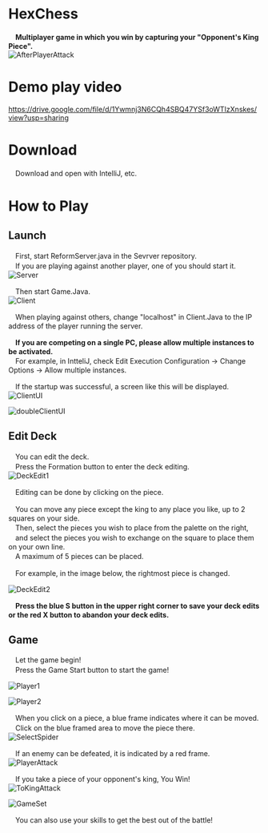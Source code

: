 # HexChess  
　**Multiplayer game in which you win by capturing your "Opponent's King Piece".**  
![AfterPlayerAttack](https://github.com/toro-video/Netpro_2021/blob/images/AfterPlayerAttack.png)  


# Demo play video  
https://drive.google.com/file/d/1Ywmnj3N6CQh4SBQ47YSf3oWTIzXnskes/view?usp=sharing  


# Download  
　Download and open with IntelliJ, etc.  

# How to Play  
## Launch  
　First, start ReformServer.java in the Sevrver repository.   
　If you are playing against another player, one of you should start it.  
![Server](https://github.com/toro-video/Netpro_2021/blob/images/Server.png)  

　Then start Game.Java.  
![Client](https://github.com/toro-video/Netpro_2021/blob/images/Client.png)   

　When playing against others, change "localhost" in Client.Java to the IP address of the player running the server.  

　**If you are competing on a single PC, please allow multiple instances to be activated.**  
　For example, in IntteliJ, check Edit Execution Configuration -> Change Options -> Allow multiple instances.  

　If the startup was successful, a screen like this will be displayed.
![ClientUI](https://github.com/toro-video/Netpro_2021/blob/images/ClientUI.png)

![doubleClientUI](https://github.com/toro-video/Netpro_2021/blob/images/doubleClientUI.png)

## Edit Deck  
　You can edit the deck.  
　Press the Formation button to enter the deck editing.  
![DeckEdit1](https://github.com/toro-video/Netpro_2021/blob/images/DeckEdit1.png)

　Editing can be done by clicking on the piece.
 
　You can move any piece except the king to any place you like, up to 2 squares on your side.  
　Then, select the pieces you wish to place from the palette on the right,  
 　and select the pieces you wish to exchange on the square to place them on your own line.  
　A maximum of 5 pieces can be placed.

　For example, in the image below, the rightmost piece is changed.

![DeckEdit2](https://github.com/toro-video/Netpro_2021/blob/images/DeckEdit2.png)  

　**Press the blue S button in the upper right corner to save your deck edits or the red X button to abandon your deck edits.**  

## Game  
　Let the game begin!  
　Press the Game Start button to start the game!  

![Player1](https://github.com/toro-video/Netpro_2021/blob/images/Player1.png)  

![Player2](https://github.com/toro-video/Netpro_2021/blob/images/Player2.png)  

　When you click on a piece, a blue frame indicates where it can be moved.  
　Click on the blue framed area to move the piece there.  
![SelectSpider](https://github.com/toro-video/Netpro_2021/blob/images/SelectSpider.png)  

　If an enemy can be defeated, it is indicated by a red frame.  
![PlayerAttack](https://github.com/toro-video/Netpro_2021/blob/images/PlayerAttack.png)

　If you take a piece of your opponent's king, You Win!  
![ToKingAttack](https://github.com/toro-video/Netpro_2021/blob/images/ToKingAttack.png)  

![GameSet](https://github.com/toro-video/Netpro_2021/blob/images/GameSet.png)  

　You can also use your skills to get the best out of the battle!  

 

